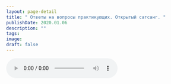```yaml
---
layout: page-detail
title: " Ответы на вопросы практикующих. Открытый сатсанг. "
publishDate: 2020.01.06
description: ""
tags:
image:
draft: false
---
```


<audio title="2020.01.06 -  Ответы на вопросы практикующих. Открытый сатсанг. .mp3" src="https://filer-api.advayta.org/v1.0/public/files/75860" controls=""></audio>

  

